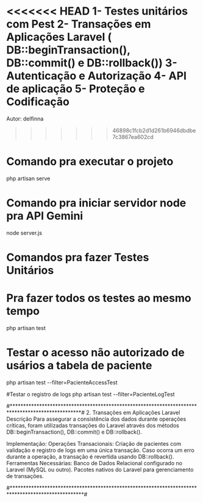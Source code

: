 <<<<<<< HEAD
1- Testes unitários com Pest
2- Transações em Aplicações Laravel ( DB::beginTransaction(), DB::commit() e DB::rollback())
3- Autenticação e Autorização
4- API de aplicação
5- Proteção e Codificação
=======
Autor: delfinna
>>>>>>> 46898c1fcb2d1d261b6946dbdbe7c3867ea602cd

# Comando pra executar o projeto
php artisan serve

# Comando pra iniciar servidor node pra API Gemini
node server.js

# Comandos pra fazer Testes Unitários

# Pra fazer todos os testes ao mesmo tempo
php artisan test

# Testar o acesso não autorizado de usários a tabela de paciente
php artisan test --filter=PacienteAccessTest

#Testar o registro de logs
php artisan test --filter=PacienteLogTest






#**************************************************************************************************#
2. Transações em Aplicações Laravel
Descrição
Para assegurar a consistência dos dados durante operações críticas, foram utilizadas transações do Laravel através dos métodos DB::beginTransaction(), DB::commit() e DB::rollback().

Implementação:
Operações Transacionais:
Criação de pacientes com validação e registro de logs em uma única transação.
Caso ocorra um erro durante a operação, a transação é revertida usando DB::rollback().
Ferramentas Necessárias:
Banco de Dados Relacional configurado no Laravel (MySQL ou outro).
Pacotes nativos do Laravel para gerenciamento de transações.




#***************************************************************************************************#